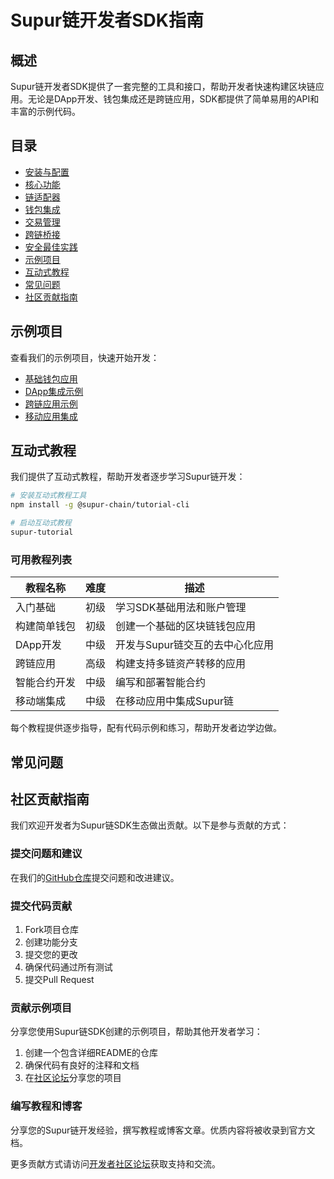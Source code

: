 # Supur链开发者SDK指南

## 概述

Supur链开发者SDK提供了一套完整的工具和接口，帮助开发者快速构建区块链应用。无论是DApp开发、钱包集成还是跨链应用，SDK都提供了简单易用的API和丰富的示例代码。

## 目录

- [安装与配置](#安装与配置)
- [核心功能](#核心功能)
- [链适配器](#链适配器)
- [钱包集成](#钱包集成)
- [交易管理](#交易管理)
- [跨链桥接](#跨链桥接)
- [安全最佳实践](#安全最佳实践)
- [示例项目](#示例项目)
- [互动式教程](#互动式教程)
- [常见问题](#常见问题)
- [社区贡献指南](#社区贡献指南)

## 示例项目

查看我们的示例项目，快速开始开发：

- [基础钱包应用](https://github.com/supur-chain/sdk-examples/wallet)
- [DApp集成示例](https://github.com/supur-chain/sdk-examples/dapp)
- [跨链应用示例](https://github.com/supur-chain/sdk-examples/bridge)
- [移动应用集成](https://github.com/supur-chain/sdk-examples/mobile)

## 互动式教程

我们提供了互动式教程，帮助开发者逐步学习Supur链开发：

```bash
# 安装互动式教程工具
npm install -g @supur-chain/tutorial-cli

# 启动互动式教程
supur-tutorial
```

### 可用教程列表

| 教程名称 | 难度 | 描述 |
|---------|------|------|
| 入门基础 | 初级 | 学习SDK基础用法和账户管理 |
| 构建简单钱包 | 初级 | 创建一个基础的区块链钱包应用 |
| DApp开发 | 中级 | 开发与Supur链交互的去中心化应用 |
| 跨链应用 | 高级 | 构建支持多链资产转移的应用 |
| 智能合约开发 | 中级 | 编写和部署智能合约 |
| 移动端集成 | 中级 | 在移动应用中集成Supur链 |

每个教程提供逐步指导，配有代码示例和练习，帮助开发者边学边做。

## 常见问题

## 社区贡献指南

我们欢迎开发者为Supur链SDK生态做出贡献。以下是参与贡献的方式：

### 提交问题和建议

在我们的[GitHub仓库](https://github.com/supur-chain/sdk/issues)提交问题和改进建议。

### 提交代码贡献

1. Fork项目仓库
2. 创建功能分支
3. 提交您的更改
4. 确保代码通过所有测试
5. 提交Pull Request

### 贡献示例项目

分享您使用Supur链SDK创建的示例项目，帮助其他开发者学习：

1. 创建一个包含详细README的仓库
2. 确保代码有良好的注释和文档
3. 在[社区论坛](https://t.me/SupurChain)分享您的项目

### 编写教程和博客

分享您的Supur链开发经验，撰写教程或博客文章。优质内容将被收录到官方文档。

更多贡献方式请访问[开发者社区论坛](https://t.me/SupurChain)获取支持和交流。 